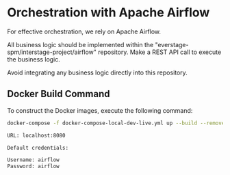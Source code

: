 # Orchestration with Apache Airflow

For effective orchestration, we rely on Apache Airflow.

All business logic should be implemented within the "everstage-spm/interstage-project/airflow" repository. Make a REST API call to execute the business logic.

Avoid integrating any business logic directly into this repository.

## Docker Build Command

To construct the Docker images, execute the following command:

```bash
docker-compose -f docker-compose-local-dev-live.yml up --build --remove-orphans

URL: localhost:8080

Default credentials:

Username: airflow
Password: airflow
